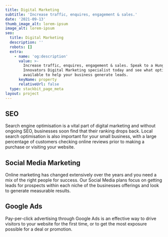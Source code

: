 ```yaml
---
title: Digital Marketing
subtitle: 'Increase traffic, enquires, engagement & sales.'
date: '2021-09-13'
thumb_image_alt: lorem-ipsum
image_alt: lorem-ipsum
seo:
  title: Digital Marketing
  description: ''
  robots: []
  extra:
    - name: 'og:description'
      value: >-
        Increase traffic, enquires, engagement & sales. Speak to a Hungry
        Innovators Digital Marketing specialist today and see what options are
        available to help your business generate leads.
      keyName: property
      relativeUrl: false
  type: stackbit_page_meta
layout: project
---
```

## SEO

Search engine optimisation is a vital part of digital marketing and without ongoing SEO, businesses soon find that their ranking drops back. Local search optimisation is also important for your small business, with a large percentage of customers checking online reviews prior to making a purchase or visiting your website.

## Social Media Marketing

Online marketing has changed extensively over the years and you need a mix of the right people for success. Our Social Media plans focus on getting leads for prospects within each niche of the businesses offerings and look to generate measurable results.

## Google Ads

Pay-per-click advertising through Google Ads is an effective way to drive visitors to your website for the first time, or to get the most exposure possible for a deal or promotion.
